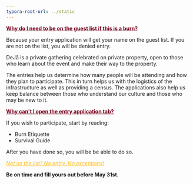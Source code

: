 ```yaml
---
typora-root-url: ../static
---
```


<span style="color:#77011e;"><u>**Why do I need to be on the guest list if this is a burn?**</u></span>

Because your entry application will get your name on the guest list. If you are not on the list, you will be denied entry. 

DeJā is a private gathering celebrated on private property, open to those who learn about the event and make their way to the property.

The entries help us determine how many people will be attending and how they plan to participate. This in turn helps us with the logistics of the infrastructure as well as providing a census. The applications also help us keep balance between those who understand our culture and those who may be new to it.

<span style="color:#77011e;"><u>**Why can't I open the entry application tab?**</u></span>

If you wish to participate, start by reading:

- Burn Etiquette
- Survival Guide

After you have done so, you will be be able to do so.



<span style="color:#fdb913;"><u>*Not on the list?  No entry.  No exceptions!*</u></span>



**Be on time and fill yours out before May 31st.**

